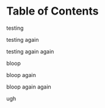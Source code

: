# Table of Contents

testing
 
testing again

testing again again

bloop

bloop again

bloop again again

ugh
